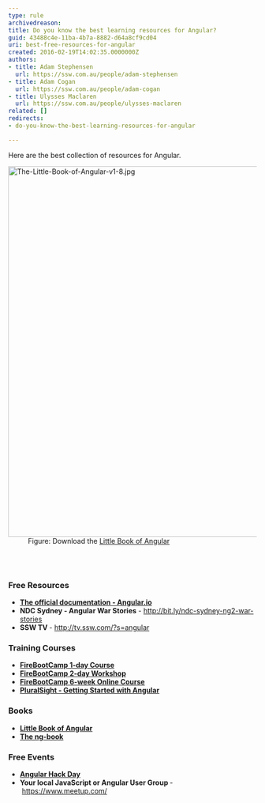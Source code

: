 ```yaml
---
type: rule
archivedreason: 
title: Do you know the best learning resources for Angular?
guid: 43488c4e-11ba-4b7a-8882-d64a8cf9cd04
uri: best-free-resources-for-angular
created: 2016-02-19T14:02:35.0000000Z
authors:
- title: Adam Stephensen
  url: https://ssw.com.au/people/adam-stephensen
- title: Adam Cogan
  url: https://ssw.com.au/people/adam-cogan
- title: Ulysses Maclaren
  url: https://ssw.com.au/people/ulysses-maclaren
related: []
redirects:
- do-you-know-the-best-learning-resources-for-angular

---
```



<p>​​Here are the best collection of resources for Angular.<br></p><dl class="image"><dt> 
      <img alt="The-Little-Book-of-Angular-v1-8.jpg" src="/PublishingImages/The-Little-Book-of-Angular-v1-8.jpg" style="width&#58;750px;" /> 
      <br> 
   </dt><dd>Figure&#58; Download the​​&#160;<a href="/SiteCollectionDocuments/Little-Book-Angular.pdf" target="_blank">Little Book of Angular</a><br></dd></dl>
<br><excerpt class='endintro'></excerpt><br>
<dl class="ssw15-rteElement-ImageArea"><h3 class="ssw15-rteElement-H3">Free Resources&#160;​​<br></h3></dl><ul><li> 
      <b>
         <span style="line-height&#58;1.6;"></span></b>
      <b></b>
      <span>
         <b>
            <a href="https&#58;//angular.io/">​​The official documentation - Angular.io​</a></b><b></b></span></li><li>
      <span><b>NDC Sydney </b> 
         <b>- Angular War Stories</b> -&#160;<a href="http&#58;//bit.ly/ndc-sydney-ng2-war-stories" target="_blank">http&#58;//bit.ly/ndc-sydney-ng2-war-stories</a></span><br></li><li> 
      <span>​<b>SSW TV </b>-&#160;<a href="http&#58;//tv.ssw.com/?s=angular" target="_blank">http&#58;//tv.ssw.com/?s=angular</a></span></li></ul><div><h3>Training Courses​​<br></h3><ul><li> 
         <strong>
            <a href="https&#58;//firebootcamp.com/angular-superpower-tour/" target="_blank">FireBootCamp 1-day Course</a></strong></li><li> 
         <strong>
            <a href="https&#58;//firebootcamp.com/2-day-angular-workshop/" target="_blank">FireBootCamp 2-day Workshop</a></strong></li> 
      <strong>
         <li> 
            <strong> 
               <a href="https&#58;//firebootcamp.com/angular-online-course/" target="_blank">FireBootCamp 6-week Online Course</a></strong></li>
         <li> 
            <strong> 
               <a href="https&#58;//www.pluralsight.com/courses/angular-2-getting-started-update" target="_blank">PluralSight - Getting Started with Angular</a></strong></li> </strong></ul><div><h3 style="font-weight&#58;bold;">Books</h3><ul style="font-weight&#58;bold;"><li>
            <strong><a href="/SiteCollectionDocuments/The-Little-Book-of-Angular-v1-8.pdf" target="_blank">Little Book of Angular</a></strong></li><li>
            <strong><a href="https&#58;//www.ng-book.com/2/" target="_blank">The ng-book</a></strong></li></ul><div><h3>Free Events​​​​​<br></h3><ul><li style="font-weight&#58;bold;">
               <b><a href="https&#58;//angularhackday.com/">Angular Hack Day​</a></b><br></li><li>
               <b style="font-weight&#58;bold;">Your local JavaScript or Angular User Group</b><b>&#160;</b>-&#160;<b></b><a href="https&#58;//www.meetup.com/" target="_blank">https&#58;//www.meetup.com/</a><b></b><br></li></ul></div></div></div>


